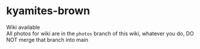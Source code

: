 # kyamites-brown
Wiki available  
All photos for wiki are in the `photos` branch of this wiki, whatever you do, DO NOT merge that branch into main